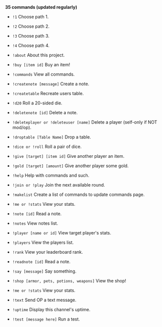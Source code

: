 **35 commands (updated regularly)**

- `!1`  Choose path 1.

- `!2`  Choose path 2.

- `!3`  Choose path 3.

- `!4`  Choose path 4.

- `!about`  About this project.

- `!buy [item id]`  Buy an item!

- `!commands`  View all commands.

- `!createnote [message]`  Create a note.

- `!createtable`  Recreate users table.

- `!d20`  Roll a 20-sided die.

- `!deletenote [id]`  Delete a note.

- `!deleteplayer or !deleteuser [name]`  Delete a player (self-only if NOT mod/op).

- `!droptable [Table Name]`  Drop a table.

- `!dice or !roll`  Roll a pair of dice.

- `!give [target] [item id]`  Give another player an item.

- `!gold [target] [amount]`  Give another player some gold.

- `!help`  Help with commands and such.

- `!join or !play`  Join the next available round.

- `!makelist`  Create a list of commands to update commands page.

- `!me or !stats`  View your stats.

- `!note [id]`  Read a note.

- `!notes`  View notes list.

- `!player [name or id]`  View target player's stats.

- `!players`  View the players list.

- `!rank`  View your leaderboard rank.

- `!readnote [id]`  Read a note.

- `!say [message]`  Say something.

- `!shop [armor, pets, potions, weapons]`  View the shop!

- `!me or !stats`  View your stats.

- `!text`  Send OP a text message.

- `!uptime`  Display this channel's uptime.

- `!test [message here]`  Run a test.

